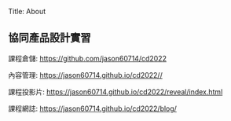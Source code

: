 Title: About

## 協同產品設計實習

課程倉儲: <a href="https://github.com/jason60714/cd2022">https://github.com/jason60714/cd2022</a>

內容管理: <a href="https://jason60714.github.io/cd2022//">https://jason60714.github.io/cd2022//</a>

課程投影片: <a href="https://jason60714.github.io/cd2022/reveal/index.html">https://jason60714.github.io/cd2022/reveal/index.html</a>

課程網誌: <a href="https://jason60714.github.io/cd2022/blog/">https://jason60714.github.io/cd2022/blog/</a>









